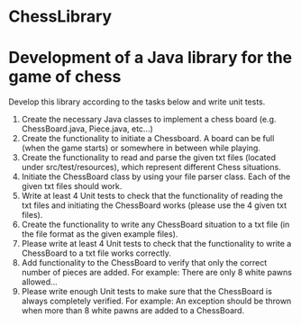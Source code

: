 # ChessLibrary

# Development of a Java library for the game of chess

Develop this library according to the tasks below and write unit tests. 

1. Create the necessary Java classes to implement a chess board (e.g. ChessBoard.java, Piece.java, etc...)
2. Create the functionality to initiate a Chessboard. A board can be full (when the game starts) or somewhere in between while playing.
3. Create the functionality to read and parse the given txt files (located under src/test/resources), which represent different Chess situations.
4. Initiate the ChessBoard class by using your file parser class. Each of the given txt files should work.
5. Write at least 4 Unit tests to check that the functionality of reading the txt files and initiating the ChessBoard works (please use the 4 given txt files).
6. Create the functionality to write any ChessBoard situation to a txt file (in the file format as the given example files).
7. Please write at least 4 Unit tests to check that the functionality to write a ChessBoard to a txt file works correctly.
8. Add functionality to the ChessBoard to verify that only the correct number of pieces are added. For example: There are only 8 white pawns allowed...
9. Please write enough Unit tests to make sure that the ChessBoard is always completely verified. For example: An exception should be thrown when more than
8 white pawns are added to a ChessBoard.

